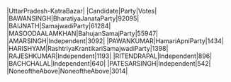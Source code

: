  
|UttarPradesh-KatraBazar|
|Candidate|Party|Votes|
|BAWANSINGH|BharatiyaJanataParty|92095|
|BAIJNATH|SamajwadiParty|61284|
|MASOODAALAMKHAN|BahujanSamajParty|55947|
|AMARSINGH|Independent|3092|
|PAWANKUMAR|HamariApniParty|1434|
|HARISHYAM|RashtriyaKrantikariSamajwadiParty|1398|
|RAJESHKUMAR|Independent|1193|
|RITENDRAPAL|Independent|896|
|BACHCHALAL|Independent|640|
|PATESARSINGH|Independent|542|
|NoneoftheAbove|NoneoftheAbove|3014|
